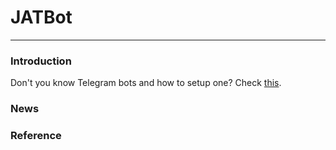 # JATBot
___
### Introduction

Don't you know Telegram bots and how to setup one? Check [this](https://core.telegram.org/bots#6-botfather).

### News

### Reference
